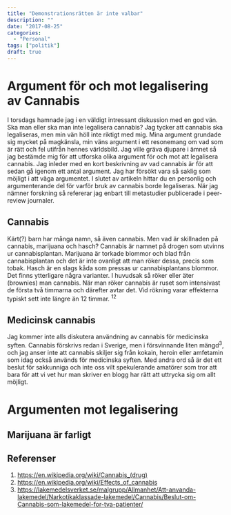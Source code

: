 ```yaml
---
title: "Demonstrationsrätten är inte valbar"
description: ""
date: "2017-08-25"
categories:
  - "Personal"
tags: ["politik"]
draft: true
---
```


# Argument för och mot legalisering av Cannabis

I torsdags hamnade jag i en väldigt intressant diskussion med en god vän. Ska man eller ska man inte legalisera cannabis? Jag tycker att cannabis ska legaliseras, men min vän höll inte riktigt med mig. Mina argument grundade sig mycket på magkänsla, min väns argument i ett resonemang om vad som är rätt och fel utifrån hennes världsbild. Jag ville gräva djupare i ämnet så jag bestämde mig för att utforska olika argument för och mot att legalisera cannabis. Jag inleder med en kort beskrivning av vad cannabis är för att sedan gå igenom ett antal argument. Jag har försökt vara så saklig som möjligt i att väga argumentet. I slutet av artikeln hittar du en personlig och argumenterande del för varför bruk av cannabis borde legaliseras. När jag nämner forskning så refererar jag enbart till metastudier publicerade i peer-review journaler.

## Cannabis
Kärt(?) barn har många namn, så även cannabis. Men vad är skillnaden på cannabis, marijuana och hasch? Cannabis är namnet på drogen som utvinns ur cannabisplantan. Marijuana är torkade blommor och blad från cannabisplantan och det är inte ovanligt att man röker dessa, precis som tobak. Hasch är en slags kåda som pressas ur cannabisplantans blommor. Det finns ytterligare några varianter. I huvudsak så röker eller äter (brownies) man cannabis. När man röker cannabis är ruset som intensivast de första två timmarna och därefter avtar det. Vid rökning varar effekterna typiskt sett inte längre än 12 timmar. <sup>1</sup><sup>2</sup>

## Medicinsk cannabis
Jag kommer inte alls diskutera användning av cannabis för medicinska syften. Cannabis förskrivs redan i Sverige, men i försvinnande liten mängd<sup>3</sup>, och jag anser inte att cannabis skiljer sig från kokain, heroin eller amfetamin som idag också används för medicinska syften. Med andra ord så är det ett beslut för sakkunniga och inte oss vilt spekulerande amatörer som tror att bara för att vi vet hur man skriver en blogg har rätt att uttrycka sig om allt möjligt.

# Argumenten mot legalisering

## Marijuana är farligt



## Referenser
1. https://en.wikipedia.org/wiki/Cannabis_(drug)
2. https://en.wikipedia.org/wiki/Effects_of_cannabis
3. https://lakemedelsverket.se/malgrupp/Allmanhet/Att-anvanda-lakemedel/Narkotikaklassade-lakemedel/Cannabis/Beslut-om-Cannabis-som-lakemedel-for-tva-patienter/